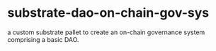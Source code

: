 # substrate-dao-on-chain-gov-sys
a custom substrate pallet to create an on-chain governance system comprising a basic DAO.
